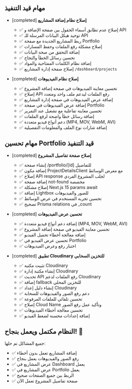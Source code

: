 ## مهام قيد التنفيذ
- [completed] **إصلاح نظام إضافة المشاريع**
  - ✅ إصلاح عدم تطابق أسماء الحقول بين صفحة الإضافة و API
  - ✅ توحيد هيكل البيانات المرسلة للـ API
  - ✅ ربط المشاريع الجديدة مع صفحة Portfolio
  - ✅ إصلاح مشكلة رفع الملفات وحفظ المسارات
  - ✅ إضافة التحقق من صحة البيانات
  - ✅ تحسين رسائل الخطأ والنجاح
  - ✅ إضافة نظام الكلمات المفتاحية والمواد
  - ✅ إصلاح صفحة إدارة المشاريع `/dashboard/projects`

- [completed] **إصلاح نظام الفيديوهات**
  - ✅ تحسين معاينة الفيديوهات في صفحة إضافة المشروع
  - ✅ إصلاح API رفع الملفات ليدعم ملف واحد ومتعدد
  - ✅ إضافة عرض الفيديوهات في صفحة إدارة المشاريع
  - ✅ إضافة عرض الفيديوهات في صفحة Portfolio
  - ✅ تحسين معاينة تفاعلية مع تشغيل عند التمرير
  - ✅ إضافة رسائل خطأ واضحة لرفع الملفات
  - ✅ دعم أنواع فيديو متعددة (MP4, MOV, WebM, AVI)
  - ✅ إضافة شارات نوع الملف والمعلومات التفصيلية

## مهام تحسين Portfolio قيد التنفيذ

- [completed] **إصلاح صفحة تفاصيل المشروع**
  - ✅ إنشاء صفحة /portfolio/[id] للتفاصيل
  - ✅ إضافة مكون ProjectDetailsClient مع معرض الوسائط
  - ✅ إصلاح API response لجلب المشروع الفردي
  - ✅ إضافة صفحة not-found مخصصة
  - ✅ إصلاح مشكلة Next.js 15 params await
  - ✅ إضافة Lightbox للصور والفيديوهات
  - ✅ تحسين تجربة المستخدم في عرض الوسائط
  - ✅ تصحيح Prisma relations في _count

- [completed] **تحسين عرض الفيديوهات**
  - ✅ إضافة دعم أنواع فيديو متعددة (MP4, MOV, WebM, AVI)
  - ✅ تحسين معاينة الفيديو في صفحة إضافة المشروع
  - ✅ إضافة معالجة أخطاء تحميل الفيديو
  - ✅ تحسين عرض الفيديو في Portfolio
  - ✅ اختبار رفع وعرض الفيديوهات

- [completed] **تطبيق Cloudinary للتخزين السحابي**
  - ✅ تثبيت مكتبة Cloudinary
  - ✅ إنشاء مكتبة إدارة Cloudinary
  - ✅ تحديث API رفع الملفات لدعم Cloudinary
  - ✅ إضافة fallback للتخزين المحلي
  - ✅ إنشاء دليل إعداد Cloudinary
  - ✅ دعم رفع الصور والفيديوهات للسحابة
  - ✅ تحسين تلقائي للملفات المرفوعة
  - ✅ إصلاح Cloud Name وتأكيد عمل رفع الصور
  - ✅ تحسين معالجة أخطاء الفيديوهات
  - ✅ إضافة إعدادات محسنة لضغط الفيديو

## النظام مكتمل ويعمل بنجاح! 🎉

جميع المشاكل تم حلها:
- ✅ إضافة المشاريع تعمل بدون أخطاء
- ✅ رفع الصور والفيديوهات يعمل بنجاح
- ✅ عرض المشاريع في Dashboard يعمل
- ✅ عرض المشاريع في Portfolio يعمل
- ✅ الربط بين جميع الصفحات صحيح
- ✅ صفحة تفاصيل المشروع تعمل الآن
